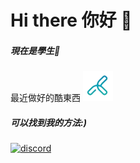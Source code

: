 Hi there 你好 👋 
===
##### 現在是學生👾

最近做好的酷東西
[![Tronclass](https://github.com/XiaXia009/XiaXia009/blob/main/tronclass.png)](https://github.com/XiaXia009/Tronclass_Bot)

##### 可以找到我的方法:)
[![discord](https://skillicons.dev/icons?i=discord)](https://discord.com/users/729170921788801074)
